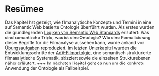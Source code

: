 # Resümee

Das Kapitel hat gezeigt, wie filmanalytische Konzepte und Termini in eine auf Semantic Web basierte Ontologie überführt wurden. Als erstes wurden die grundlegenden [Logiken von Semantic Web Standards](Aufgabe_C) erläutert: Was sind semantische Triple, was ist eine Ontologie? Wie eine Formalisierung dieser Begriffe für die Filmanalyse aussehen kann, wurde anhand von [Übungsaufgaben](Aufgabe_C_UK-1) reproduziert. Im letzten Unterkapitel wurden die Entwicklungsschritte der [AdA-Filmontolgie](Aufgabe_C_UK-2), eine semantisch strukturierte filmanalytische Systematik, skizziert sowie die einzelnen Strukturebenen näher erläutert. 
+++
Im nächsten Kapitel geht es nun um die konkrete Anwendung der Ontologie als Fallbeispiel. 
